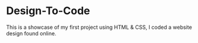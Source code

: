 # Design-To-Code
This is a showcase of my first project using HTML &amp; CSS, I coded a website design found online.
